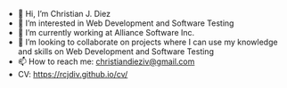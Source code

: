 - 👋 Hi, I’m Christian J. Diez 
- 👀 I’m interested in Web Development and Software Testing
- 🌱 I’m currently working at Alliance Software Inc.
- 💞️ I’m looking to collaborate on projects where I can use my knowledge and skills on Web Development and Software Testing
- 📫 How to reach me: christiandieziv@gmail.com
- CV: https://rcjdiv.github.io/cv/
<!---
rcjdiv/rcjdiv is a ✨ special ✨ repository because its `README.md` (this file) appears on your GitHub profile.
You can click the Preview link to take a look at your changes.
--->
